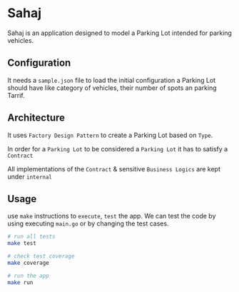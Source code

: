 # Sahaj

Sahaj is an application designed to model a Parking Lot intended for parking vehicles.


## Configuration

It needs a `sample.json` file to load the initial configuration a Parking Lot should have like category of vehicles, their number of spots an parking Tarrif.


## Architecture

It uses `Factory Design Pattern` to create a Parking Lot based on `Type`.

In order for a `Parking Lot` to be considered a `Parking Lot` it has to satisfy a `Contract`

All implementations of the `Contract` & sensitive `Business Logics` are kept under `internal`

## Usage

use `make` instructions to `execute`, `test` the app.
We can test the code by using executing `main.go` or by changing the test cases.

```bash
# run all tests
make test 

# check test coverage
make coverage

# run the app
make run
```

